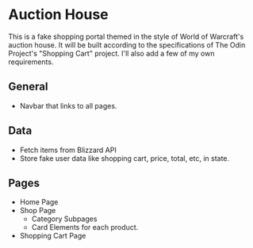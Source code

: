 # Auction House

This is a fake shopping portal themed in the style of World of Warcraft's auction house. It will be built according to the specifications of The Odin Project's "Shopping Cart" project. I'll also add a few of my own requirements.

## General

- Navbar that links to all pages.

## Data

- Fetch items from Blizzard API
- Store fake user data like shopping cart, price, total, etc, in state.

## Pages

- Home Page
- Shop Page
  - Category Subpages
  - Card Elements for each product.
- Shopping Cart Page
